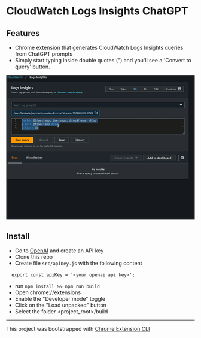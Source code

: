 # CloudWatch Logs Insights ChatGPT 

## Features

- Chrome extension that generates CloudWatch Logs Insights queries from ChatGPT prompts
- Simply start typing inside double quotes (") and you'll see a 'Convert to query' button.

![Demo](./images/demo.gif)

## Install
* Go to [OpenAI](https://platform.openai.com/account/api-keys) and create an API key
* Clone this repo
* Create file `src/apiKey.js` with the following content
```
  export const apiKey = '<your openai api key>';
```
* run `npm install && npm run build`
* Open chrome://extensions
* Enable the "Developer mode" toggle 
* Click on the "Load unpacked" button
* Select the folder <project_root>/build

---

This project was bootstrapped with [Chrome Extension CLI](https://github.com/dutiyesh/chrome-extension-cli)

